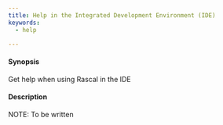 ```yaml
---
title: Help in the Integrated Development Environment (IDE)
keywords:
  - help

---
```


#### Synopsis

Get help when using Rascal in the IDE

#### Description



NOTE: To be written

